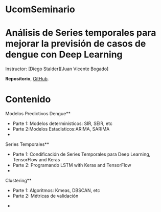 # UcomSeminario
#  Análisis de Series temporales para mejorar la previsión de casos de dengue con Deep Learning
Instructor: [Diego Stalder][Juan Vicente Bogado]

**Repositorio**,  [GitHub](https://github.com/diegostaPy/UcomSeminario).



# Contenido

Modelos Predictivos Dengue**<ul><li>Parte 1: Modelos determinísticos: SIR, SEIR, etc<li>Parte 2:Modelos Estadisticos:ARIMA, SARIMA<li></ul>
Series Temporales**<ul><li>Parte 1: Condificación de Series Temporales para Deep Learning, TensorFlow and Keras<li>Parte 2: Programando LSTM with Keras and TensorFlow<li></ul>
Clustering**<ul><li>Parte 1: Algoritmos: Kmeas, DBSCAN, etc<li>Parte 2: Métricas de validación<li>

</ul>

